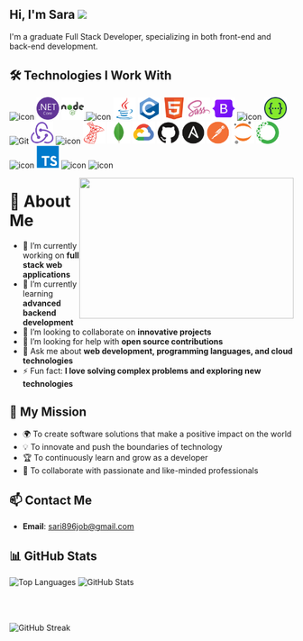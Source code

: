 
<h2>Hi, I'm Sara <img src="https://raw.githubusercontent.com/MartinHeinz/MartinHeinz/master/wave.gif" width="30px"></h2>
I'm a graduate Full Stack Developer, specializing in both front-end and back-end development.
<h2>🛠️ Technologies I Work With</h2> 
<p align="left">
 <img src="https://techstack-generator.vercel.app/csharp-icon.svg" alt="icon" width="55" height="55" buttom="10px" />  <a href="https://dotnet.microsoft.com/"><img src="https://raw.githubusercontent.com/devicons/devicon/master/icons/dotnetcore/dotnetcore-original.svg" alt=".NET Core" width="40" height="40"/></a>
<a href="https://nodejs.org" target="_blank" rel="noreferrer"> <img src="https://raw.githubusercontent.com/devicons/devicon/master/icons/nodejs/nodejs-original-wordmark.svg" alt="nodejs" width="40" height="40"/> </a>
        <img src="https://techstack-generator.vercel.app/python-icon.svg" alt="icon" width="55" height="55" />
  <a href="https://www.java.com/"><img src="https://raw.githubusercontent.com/devicons/devicon/master/icons/java/java-original.svg" alt="Java" width="40" height="40"/></a>
  <a href="https://en.wikipedia.org/wiki/C_(programming_language)"><img src="https://raw.githubusercontent.com/devicons/devicon/master/icons/c/c-original.svg" alt="C" width="40" height="40"/></a>
  <a href="https://developer.mozilla.org/en-US/docs/Web/HTML"><img src="https://raw.githubusercontent.com/devicons/devicon/master/icons/html5/html5-original.svg" alt="HTML5" width="40" height="40"/></a>
  <a href="https://sass-lang.com/"><img src="https://raw.githubusercontent.com/devicons/devicon/master/icons/sass/sass-original.svg" alt="SCSS" width="40" height="40"/></a>
  <a href="https://getbootstrap.com/"><img src="https://raw.githubusercontent.com/devicons/devicon/master/icons/bootstrap/bootstrap-original.svg" alt="Bootstrap" width="40" height="40"/></a>
 <img src="https://techstack-generator.vercel.app/react-icon.svg" alt="icon" width="65" height="65" />
  <a href="https://swagger.io/specification/"><img src="https://raw.githubusercontent.com/devicons/devicon/master/icons/swagger/swagger-original.svg" alt="Web API" width="40" height="40"/></a>
 <img src="https://skillicons.dev/icons?i=dotnet" width="48" height="48" alt="Git" />  <a href="https://redux.js.org/"><img src="https://raw.githubusercontent.com/devicons/devicon/master/icons/redux/redux-original.svg" alt="React Redux" width="40" height="40"/></a>
<img src="https://techstack-generator.vercel.app/docker-icon.svg" alt="icon" width="55" height="55" />  <a href="https://www.microsoft.com/en-us/sql-server/sql-server-downloads"><img src="https://raw.githubusercontent.com/devicons/devicon/master/icons/microsoftsqlserver/microsoftsqlserver-plain.svg" alt="SQL Server" width="40" height="40"/></a>
  <a href="https://www.mongodb.com/"><img src="https://raw.githubusercontent.com/devicons/devicon/master/icons/mongodb/mongodb-original.svg" alt="MongoDB" width="40" height="40"/></a>
  <a href="https://cloud.google.com/"><img src="https://raw.githubusercontent.com/devicons/devicon/master/icons/googlecloud/googlecloud-original.svg" alt="GCP" width="40" height="40"/></a>
  <a href="https://github.com/"><img src="https://raw.githubusercontent.com/devicons/devicon/master/icons/github/github-original.svg" alt="GitHub" width="40" height="40"/></a>
  <a href="https://www.ansible.com/"><img src="https://raw.githubusercontent.com/devicons/devicon/master/icons/ansible/ansible-original.svg" alt="Ansible" width="40" height="40"/></a>
  <a href="לינק לפוסטמן"><img src="https://raw.githubusercontent.com/devicons/devicon/master/icons/postman/postman-original.svg" alt="Postman" width="40" height="40"/></a>
<a href="https://jupyter.org/"><img src="https://raw.githubusercontent.com/devicons/devicon/master/icons/jupyter/jupyter-original.svg" alt="Jupyter" width="40" height="40"/></a>
<a href="https://www.anaconda.com/"><img src="https://raw.githubusercontent.com/devicons/devicon/master/icons/anaconda/anaconda-original.svg" alt="Anaconda" width="40" height="40"/></a>
 <img src="https://techstack-generator.vercel.app/js-icon.svg" alt="icon" width="55" height="55" />  <a href="https://www.typescriptlang.org/"><img src="https://raw.githubusercontent.com/devicons/devicon/master/icons/typescript/typescript-original.svg" alt="TypeScript" width="40" height="40"/></a>
 <img src="https://techstack-generator.vercel.app/mysql-icon.svg" alt="icon" width="65" height="65" />
         <img src="https://techstack-generator.vercel.app/cpp-icon.svg" alt="icon" width="65" height="65" />

</p>
 <img align="right" src="https://images.squarespace-cdn.com/content/v1/5769fc401b631bab1addb2ab/1541580611624-TE64QGKRJG8SWAIUS7NS/ke17ZwdGBToddI8pDm48kPoswlzjSVMM-SxOp7CV59BZw-zPPgdn4jUwVcJE1ZvWQUxwkmyExglNqGp0IvTJZamWLI2zvYWH8K3-s_4yszcp2ryTI0HqTOaaUohrI8PI6FXy8c9PWtBlqAVlUS5izpdcIXDZqDYvprRqZ29Pw0o/coding-freak.gif" height="250" width="380"/>

# 💼 About Me
- 🔭 I’m currently working on **full stack web applications**
- 🌱 I’m currently learning **advanced backend development**
- 👯 I’m looking to collaborate on **innovative projects**
- 🤔 I’m looking for help with **open source contributions**
- 💬 Ask me about **web development, programming languages, and cloud technologies**
- ⚡ Fun fact: **I love solving complex problems and exploring new technologies**


## 🚀 My Mission
- 🌍 To create software solutions that make a positive impact on the world
- 💡 To innovate and push the boundaries of technology
- 🏆 To continuously learn and grow as a developer
- 🤝 To collaborate with passionate and like-minded professionals

## 📫 Contact Me
- **Email**: sari896job@gmail.com
## 📊 GitHub Stats
<p >
 <img src="https://github-readme-stats.vercel.app/api/top-langs/?username=sari727896&layout=compact&langs_count=8&theme=radical" alt="Top Languages" style="margin-right🕠px" />
 <img src="https://github-readme-stats.vercel.app/api?username=sari727896&show_icons=true&theme=radical" alt="GitHub Stats" style="margin-bottom: 50px;"   />
</p>
<p >
  <img src="https://github-readme-streak-stats.herokuapp.com/?user=sari727896&theme=radical" alt="GitHub Streak" />
</p>







 

 





 



































<!---
Sari727896/Sari727896 is a ✨ special ✨ repository because its `README.md` (this file) appears on your GitHub profile.
You can click the Preview link to take a look at your changes.
--->
